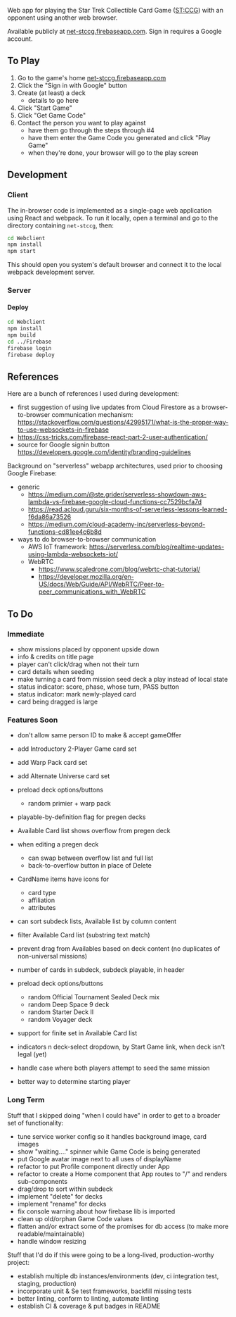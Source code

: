 
Web app for playing the Star Trek Collectible Card Game
([ST:CCG](https://en.wikipedia.org/wiki/Star_Trek_Customizable_Card_Game))
with an opponent using another web browser.

Available publicly at
[net-stccg.firebaseapp.com](https://net-stccg.firebaseapp.com/).  Sign
in requires a Google account.


## To Play

1. Go to the game's home [net-stccg.firebaseapp.com](https://net-stccg.firebaseapp.com/)
2. Click the "Sign in with Google" button
3. Create (at least) a deck
    * details to go here
4. Click "Start Game"
5. Click "Get Game Code"
6. Contact the person you want to play against
    * have them go through the steps through #4
    * have them enter the Game Code you generated and
      click "Play Game"
    * when they're done, your browser will go to the play screen


## Development

### Client

The in-browser code is implemented as a single-page web application
using React and webpack.  To run it locally, open a terminal and go to
the directory containing `net-stccg`, then:

```bash
cd Webclient
npm install
npm start
```

This should open you system's default browser and connect it to the
local webpack development server.


### Server


#### Deploy

```bash
cd Webclient
npm install
npm build
cd ../Firebase
firebase login
firebase deploy
```

## References

Here are a bunch of references I used during development:

* first suggestion of using live updates from Cloud Firestore as a
browser-to-browser communication mechanism: https://stackoverflow.com/questions/42995171/what-is-the-proper-way-to-use-websockets-in-firebase
* https://css-tricks.com/firebase-react-part-2-user-authentication/
* source for Google signin button https://developers.google.com/identity/branding-guidelines

Background on "serverless" webapp architectures, used prior to
choosing Google Firebase:

* generic
    * https://medium.com/@ste.grider/serverless-showdown-aws-lambda-vs-firebase-google-cloud-functions-cc7529bcfa7d
    * https://read.acloud.guru/six-months-of-serverless-lessons-learned-f6da86a73526
    * https://medium.com/cloud-academy-inc/serverless-beyond-functions-cd81ee4c6b8d
* ways to do browser-to-browser communication
    * AWS IoT framework:  https://serverless.com/blog/realtime-updates-using-lambda-websockets-iot/
    * WebRTC
        * https://www.scaledrone.com/blog/webrtc-chat-tutorial/
        * https://developer.mozilla.org/en-US/docs/Web/Guide/API/WebRTC/Peer-to-peer_communications_with_WebRTC




## To Do

### Immediate

* show missions placed by opponent upside down
* info & credits on title page
* player can't click/drag when not their turn
* card details when seeding
* make turning a card from mission seed deck a play instead of local state
* status indicator: score, phase, whose turn, PASS button
* status indicator: mark newly-played card
* card being dragged is large


### Features Soon

* don't allow same person ID to make & accept gameOffer
* add Introductory 2-Player Game card set
* add Warp Pack card set
* add Alternate Universe card set
* preload deck options/buttons
    - random primier + warp pack

* playable-by-definition flag for pregen decks
* Available Card list shows overflow from pregen deck
* when editing a pregen deck
    - can swap between overflow list and full list
    - back-to-overflow button in place of Delete
* CardName items have icons for
    - card type
    - affiliation
    - attributes
* can sort subdeck lists, Available list by column content
* filter Available Card list (substring text match)
* prevent drag from Availables based on deck content (no duplicates of non-universal missions)
* number of cards in subdeck, subdeck playable, in header
* preload deck options/buttons
    - random Official Tournament Sealed Deck mix
    - random Deep Space 9 deck
    - random Starter Deck II
    - random Voyager deck
* support for finite set in Available Card list
* indicators n deck-select dropdown, by Start Game link, when deck isn't legal (yet)
* handle case where both players attempt to seed the same mission
* better way to determine starting player



### Long Term

Stuff that I skipped doing "when I could have" in order to get to a
broader set of functionality:

* tune service worker config so it handles background image, card images
* show "waiting...." spinner while Game Code is being generated
* put Google avatar image next to all uses of displayName
* refactor to put Profile component directly under App
* refactor to create a Home component that App routes to "/" and
  renders sub-components
* drag/drop to sort within subdeck
* implement "delete" for decks
* implement "rename" for decks
* fix console warning about how firebase lib is imported
* clean up old/orphan Game Code values
* flatten and/or extract some of the promises for db access (to make
  more readable/maintainable)
* handle window resizing

Stuff that I'd do if this were going to be a long-lived,
production-worthy project:

* establish multiple db instances/environments (dev, ci integration
  test, staging, production)
* incorporate unit & Se test frameworks, backfill missing tests
* better linting, conform to linting, automate linting
* establish CI & coverage & put badges in README
